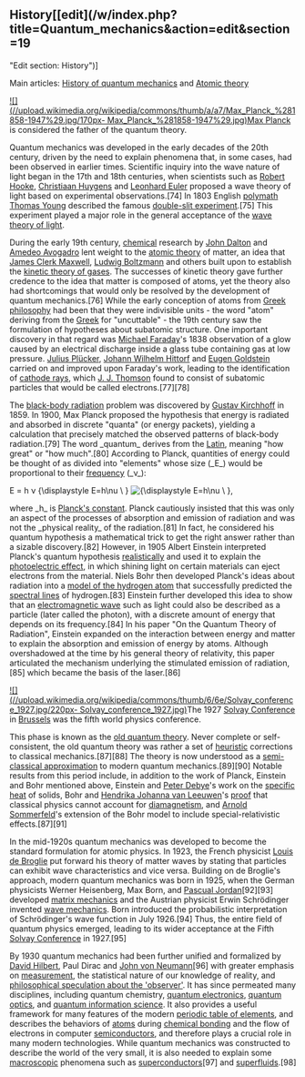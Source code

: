 ## History[[edit](/w/index.php?title=Quantum\_mechanics&action=edit&section=19
"Edit section: History")]

Main articles: [History of quantum
mechanics](/wiki/History\_of\_quantum\_mechanics "History of quantum mechanics")
and [Atomic theory](/wiki/Atomic\_theory "Atomic theory")

[![](//upload.wikimedia.org/wikipedia/commons/thumb/a/a7/Max\_Planck\_%281858-1947%29.jpg/170px-
Max\_Planck\_%281858-1947%29.jpg)](/wiki/File:Max\_Planck\_\(1858-1947\).jpg)[Max
Planck](/wiki/Max\_Planck "Max Planck") is considered the father of the quantum
theory.

Quantum mechanics was developed in the early decades of the 20th century,
driven by the need to explain phenomena that, in some cases, had been observed
in earlier times. Scientific inquiry into the wave nature of light began in
the 17th and 18th centuries, when scientists such as [Robert
Hooke](/wiki/Robert\_Hooke "Robert Hooke"), [Christiaan
Huygens](/wiki/Christiaan\_Huygens "Christiaan Huygens") and [Leonhard
Euler](/wiki/Leonhard\_Euler "Leonhard Euler") proposed a wave theory of light
based on experimental observations.[74] In 1803 English
[polymath](/wiki/Polymath "Polymath") [Thomas
Young](/wiki/Thomas\_Young\_\(scientist\) "Thomas Young \(scientist\)")
described the famous [double-slit
experiment](/wiki/Young%27s\_interference\_experiment "Young's interference
experiment").[75] This experiment played a major role in the general
acceptance of the [wave theory of light](/wiki/Wave\_theory\_of\_light "Wave
theory of light").

During the early 19th century, [chemical](/wiki/Chemistry "Chemistry")
research by [John Dalton](/wiki/John\_Dalton "John Dalton") and [Amedeo
Avogadro](/wiki/Amedeo\_Avogadro "Amedeo Avogadro") lent weight to the [atomic
theory](/wiki/Atomic\_theory "Atomic theory") of matter, an idea that [James
Clerk Maxwell](/wiki/James\_Clerk\_Maxwell "James Clerk Maxwell"), [Ludwig
Boltzmann](/wiki/Ludwig\_Boltzmann "Ludwig Boltzmann") and others built upon to
establish the [kinetic theory of gases](/wiki/Kinetic\_theory\_of\_gases "Kinetic
theory of gases"). The successes of kinetic theory gave further credence to
the idea that matter is composed of atoms, yet the theory also had
shortcomings that would only be resolved by the development of quantum
mechanics.[76] While the early conception of atoms from [Greek
philosophy](/wiki/Ancient\_Greek\_philosophy "Ancient Greek philosophy") had
been that they were indivisible units - the word "atom" deriving from the
[Greek](/wiki/Greek\_language "Greek language") for "uncuttable" - the 19th
century saw the formulation of hypotheses about subatomic structure. One
important discovery in that regard was [Michael Faraday](/wiki/Michael\_Faraday
"Michael Faraday")'s 1838 observation of a glow caused by an electrical
discharge inside a glass tube containing gas at low pressure. [Julius
Plücker](/wiki/Julius\_Pl%C3%BCcker "Julius Plücker"), [Johann Wilhelm
Hittorf](/wiki/Johann\_Wilhelm\_Hittorf "Johann Wilhelm Hittorf") and [Eugen
Goldstein](/wiki/Eugen\_Goldstein "Eugen Goldstein") carried on and improved
upon Faraday's work, leading to the identification of [cathode
rays](/wiki/Cathode\_rays "Cathode rays"), which [J. J.
Thomson](/wiki/J.\_J.\_Thomson "J. J. Thomson") found to consist of subatomic
particles that would be called electrons.[77][78]

The [black-body radiation](/wiki/Black-body\_radiation "Black-body radiation")
problem was discovered by [Gustav Kirchhoff](/wiki/Gustav\_Kirchhoff "Gustav
Kirchhoff") in 1859. In 1900, Max Planck proposed the hypothesis that energy
is radiated and absorbed in discrete "quanta" (or energy packets), yielding a
calculation that precisely matched the observed patterns of black-body
radiation.[79] The word \_quantum\_ derives from the
[Latin](/wiki/Latin\_language "Latin language"), meaning "how great" or "how
much".[80] According to Planck, quantities of energy could be thought of as
divided into "elements" whose size (\_E\_) would be proportional to their
[frequency](/wiki/Frequency "Frequency") (\_ν\_):

 E = h ν {\displaystyle E=h\nu \ } ![{\\displaystyle E=h\\nu \\ }](https://wikimedia.org/api/rest\_v1/media/math/render/svg/24767663bb931daecf1eb628be4fea46f32e3622),

where \_h\_ is [Planck's constant](/wiki/Planck\_constant "Planck constant").
Planck cautiously insisted that this was only an aspect of the processes of
absorption and emission of radiation and was not the \_physical reality\_ of the
radiation.[81] In fact, he considered his quantum hypothesis a mathematical
trick to get the right answer rather than a sizable discovery.[82] However, in
1905 Albert Einstein interpreted Planck's quantum hypothesis
[realistically](/wiki/Local\_realism "Local realism") and used it to explain
the [photoelectric effect](/wiki/Photoelectric\_effect "Photoelectric effect"),
in which shining light on certain materials can eject electrons from the
material. Niels Bohr then developed Planck's ideas about radiation into a
[model of the hydrogen atom](/wiki/Bohr\_model "Bohr model") that successfully
predicted the [spectral lines](/wiki/Spectral\_line "Spectral line") of
hydrogen.[83] Einstein further developed this idea to show that an
[electromagnetic wave](/wiki/Electromagnetic\_wave "Electromagnetic wave") such
as light could also be described as a particle (later called the photon), with
a discrete amount of energy that depends on its frequency.[84] In his paper
"On the Quantum Theory of Radiation", Einstein expanded on the interaction
between energy and matter to explain the absorption and emission of energy by
atoms. Although overshadowed at the time by his general theory of relativity,
this paper articulated the mechanism underlying the stimulated emission of
radiation,[85] which became the basis of the laser.[86]

[![](//upload.wikimedia.org/wikipedia/commons/thumb/6/6e/Solvay\_conference\_1927.jpg/220px-
Solvay\_conference\_1927.jpg)](/wiki/File:Solvay\_conference\_1927.jpg)The 1927
[Solvay Conference](/wiki/Solvay\_Conference "Solvay Conference") in
[Brussels](/wiki/Brussels "Brussels") was the fifth world physics conference.

This phase is known as the [old quantum theory](/wiki/Old\_quantum\_theory "Old
quantum theory"). Never complete or self-consistent, the old quantum theory
was rather a set of [heuristic](/wiki/Heuristic "Heuristic") corrections to
classical mechanics.[87][88] The theory is now understood as a [semi-classical
approximation](/wiki/WKB\_approximation#Application\_to\_the\_Schr.C3.B6dinger\_equation
"WKB approximation") to modern quantum mechanics.[89][90] Notable results from
this period include, in addition to the work of Planck, Einstein and Bohr
mentioned above, Einstein and [Peter Debye](/wiki/Peter\_Debye "Peter Debye")'s
work on the [specific heat](/wiki/Specific\_heat "Specific heat") of solids,
Bohr and [Hendrika Johanna van Leeuwen](/wiki/Hendrika\_Johanna\_van\_Leeuwen
"Hendrika Johanna van Leeuwen")'s
[proof](/wiki/Bohr%E2%80%93Van\_Leeuwen\_theorem "Bohr–Van Leeuwen theorem")
that classical physics cannot account for [diamagnetism](/wiki/Diamagnetism
"Diamagnetism"), and [Arnold Sommerfeld](/wiki/Arnold\_Sommerfeld "Arnold
Sommerfeld")'s extension of the Bohr model to include special-relativistic
effects.[87][91]

In the mid-1920s quantum mechanics was developed to become the standard
formulation for atomic physics. In 1923, the French physicist [Louis de
Broglie](/wiki/Louis-Victor\_de\_Broglie "Louis-Victor de Broglie") put forward
his theory of matter waves by stating that particles can exhibit wave
characteristics and vice versa. Building on de Broglie's approach, modern
quantum mechanics was born in 1925, when the German physicists Werner
Heisenberg, Max Born, and [Pascual Jordan](/wiki/Pascual\_Jordan "Pascual
Jordan")[92][93] developed [matrix mechanics](/wiki/Matrix\_mechanics "Matrix
mechanics") and the Austrian physicist Erwin Schrödinger invented [wave
mechanics](/wiki/Schr%C3%B6dinger\_equation "Schrödinger equation"). Born
introduced the probabilistic interpretation of Schrödinger's wave function in
July 1926.[94] Thus, the entire field of quantum physics emerged, leading to
its wider acceptance at the Fifth [Solvay Conference](/wiki/Solvay\_Conference
"Solvay Conference") in 1927.[95]

By 1930 quantum mechanics had been further unified and formalized by [David
Hilbert](/wiki/David\_Hilbert "David Hilbert"), Paul Dirac and [John von
Neumann](/wiki/John\_von\_Neumann "John von Neumann")[96] with greater emphasis
on [measurement](/wiki/Measurement\_in\_quantum\_mechanics "Measurement in
quantum mechanics"), the statistical nature of our knowledge of reality, and
[philosophical speculation about the
'observer'](/wiki/Interpretations\_of\_quantum\_mechanics "Interpretations of
quantum mechanics"). It has since permeated many disciplines, including
quantum chemistry, [quantum electronics](/wiki/Quantum\_electronics "Quantum
electronics"), [quantum optics](/wiki/Quantum\_optics "Quantum optics"), and
[quantum information science](/wiki/Quantum\_information\_science "Quantum
information science"). It also provides a useful framework for many features
of the modern [periodic table of elements](/wiki/Periodic\_table "Periodic
table"), and describes the behaviors of [atoms](/wiki/Atoms "Atoms") during
[chemical bonding](/wiki/Chemical\_bond "Chemical bond") and the flow of
electrons in computer [semiconductors](/wiki/Semiconductor "Semiconductor"),
and therefore plays a crucial role in many modern technologies. While quantum
mechanics was constructed to describe the world of the very small, it is also
needed to explain some [macroscopic](/wiki/Macroscopic "Macroscopic")
phenomena such as [superconductors](/wiki/Superconductivity
"Superconductivity")[97] and [superfluids](/wiki/Superfluid "Superfluid").[98]
